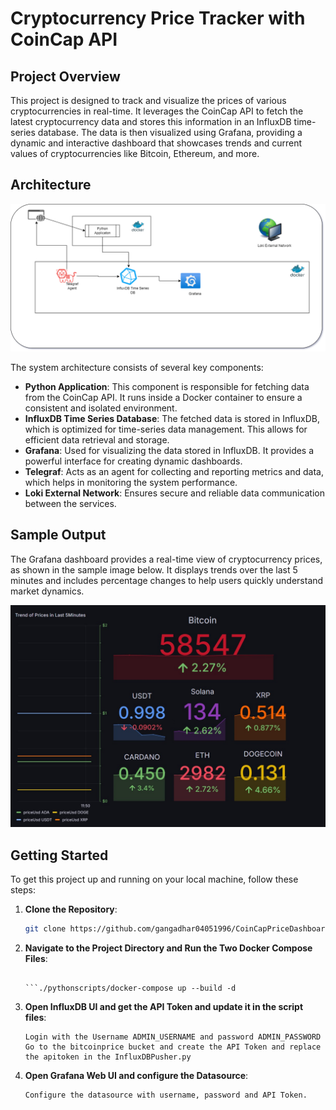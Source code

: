 # Cryptocurrency Price Tracker with CoinCap API

## Project Overview
This project is designed to track and visualize the prices of various cryptocurrencies in real-time. It leverages the CoinCap API to fetch the latest cryptocurrency data and stores this information in an InfluxDB time-series database. The data is then visualized using Grafana, providing a dynamic and interactive dashboard that showcases trends and current values of cryptocurrencies like Bitcoin, Ethereum, and more.

## Architecture
![System Architecture](./assets/architecture.png)

The system architecture consists of several key components:
- **Python Application**: This component is responsible for fetching data from the CoinCap API. It runs inside a Docker container to ensure a consistent and isolated environment.
- **InfluxDB Time Series Database**: The fetched data is stored in InfluxDB, which is optimized for time-series data management. This allows for efficient data retrieval and storage.
- **Grafana**: Used for visualizing the data stored in InfluxDB. It provides a powerful interface for creating dynamic dashboards.
- **Telegraf**: Acts as an agent for collecting and reporting metrics and data, which helps in monitoring the system performance.
- **Loki External Network**: Ensures secure and reliable data communication between the services.

## Sample Output
The Grafana dashboard provides a real-time view of cryptocurrency prices, as shown in the sample image below. It displays trends over the last 5 minutes and includes percentage changes to help users quickly understand market dynamics.

![Sample Grafana Dashboard](./assets/sample.jpg)

## Getting Started
To get this project up and running on your local machine, follow these steps:

1. **Clone the Repository**:
   ```bash
   git clone https://github.com/gangadhar04051996/CoinCapPriceDashboard.git

2. **Navigate to the Project Directory and Run the Two Docker Compose Files**:
   ```docker-compose up --build -d

   ```./pythonscripts/docker-compose up --build -d

3. **Open InfluxDB UI and get the API Token and update it in the script files**:
   ```Open your browser and go to http://localhost:3000
   Login with the Username ADMIN_USERNAME and password ADMIN_PASSWORD
   Go to the bitcoinprice bucket and create the API Token and replace the apitoken in the InfluxDBPusher.py 

4. **Open Grafana Web UI and configure the Datasource**:
   ```Open your browser and go to http://localhost:3000. Log in with the default credentials (admin,admin) to access the dashboards.
   Configure the datasource with username, password and API Token.









